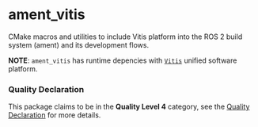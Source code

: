 # ament_vitis

CMake macros and utilities to include Vitis platform into the ROS 2 build system (ament) and its development flows.

**NOTE**: `ament_vitis` has runtime depencies with [`Vitis`](https://www.xilinx.com/products/design-tools/vitis.html) unified software platform.

### Quality Declaration

This package claims to be in the **Quality Level 4** category, see the [Quality Declaration](./QUALITY_DECLARATION.md) for more details.
